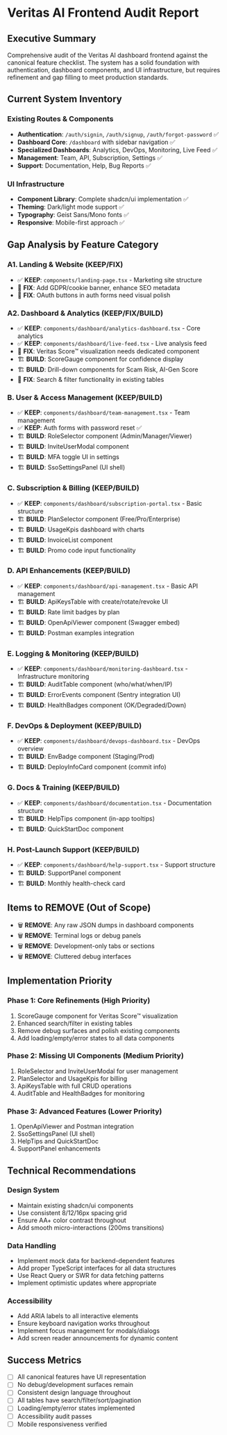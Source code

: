 # Veritas AI Frontend Audit Report

## Executive Summary
Comprehensive audit of the Veritas AI dashboard frontend against the canonical feature checklist. The system has a solid foundation with authentication, dashboard components, and UI infrastructure, but requires refinement and gap filling to meet production standards.

## Current System Inventory

### Existing Routes & Components
- **Authentication**: `/auth/signin`, `/auth/signup`, `/auth/forgot-password` ✅
- **Dashboard Core**: `/dashboard` with sidebar navigation ✅
- **Specialized Dashboards**: Analytics, DevOps, Monitoring, Live Feed ✅
- **Management**: Team, API, Subscription, Settings ✅
- **Support**: Documentation, Help, Bug Reports ✅

### UI Infrastructure
- **Component Library**: Complete shadcn/ui implementation ✅
- **Theming**: Dark/light mode support ✅
- **Typography**: Geist Sans/Mono fonts ✅
- **Responsive**: Mobile-first approach ✅

## Gap Analysis by Feature Category

### A1. Landing & Website (KEEP/FIX)
- ✅ **KEEP**: `components/landing-page.tsx` - Marketing site structure
- 🔧 **FIX**: Add GDPR/cookie banner, enhance SEO metadata
- 🔧 **FIX**: OAuth buttons in auth forms need visual polish

### A2. Dashboard & Analytics (KEEP/FIX/BUILD)
- ✅ **KEEP**: `components/dashboard/analytics-dashboard.tsx` - Core analytics
- ✅ **KEEP**: `components/dashboard/live-feed.tsx` - Live analysis feed
- 🔧 **FIX**: Veritas Score™ visualization needs dedicated component
- 🏗️ **BUILD**: ScoreGauge component for confidence display
- 🏗️ **BUILD**: Drill-down components for Scam Risk, AI-Gen Score
- 🔧 **FIX**: Search & filter functionality in existing tables

### B. User & Access Management (KEEP/BUILD)
- ✅ **KEEP**: `components/dashboard/team-management.tsx` - Team management
- ✅ **KEEP**: Auth forms with password reset ✅
- 🏗️ **BUILD**: RoleSelector component (Admin/Manager/Viewer)
- 🏗️ **BUILD**: InviteUserModal component
- 🏗️ **BUILD**: MFA toggle UI in settings
- 🏗️ **BUILD**: SsoSettingsPanel (UI shell)

### C. Subscription & Billing (KEEP/BUILD)
- ✅ **KEEP**: `components/dashboard/subscription-portal.tsx` - Basic structure
- 🏗️ **BUILD**: PlanSelector component (Free/Pro/Enterprise)
- 🏗️ **BUILD**: UsageKpis dashboard with charts
- 🏗️ **BUILD**: InvoiceList component
- 🏗️ **BUILD**: Promo code input functionality

### D. API Enhancements (KEEP/BUILD)
- ✅ **KEEP**: `components/dashboard/api-management.tsx` - Basic API management
- 🏗️ **BUILD**: ApiKeysTable with create/rotate/revoke UI
- 🏗️ **BUILD**: Rate limit badges by plan
- 🏗️ **BUILD**: OpenApiViewer component (Swagger embed)
- 🏗️ **BUILD**: Postman examples integration

### E. Logging & Monitoring (KEEP/BUILD)
- ✅ **KEEP**: `components/dashboard/monitoring-dashboard.tsx` - Infrastructure monitoring
- 🏗️ **BUILD**: AuditTable component (who/what/when/IP)
- 🏗️ **BUILD**: ErrorEvents component (Sentry integration UI)
- 🏗️ **BUILD**: HealthBadges component (OK/Degraded/Down)

### F. DevOps & Deployment (KEEP/BUILD)
- ✅ **KEEP**: `components/dashboard/devops-dashboard.tsx` - DevOps overview
- 🏗️ **BUILD**: EnvBadge component (Staging/Prod)
- 🏗️ **BUILD**: DeployInfoCard component (commit info)

### G. Docs & Training (KEEP/BUILD)
- ✅ **KEEP**: `components/dashboard/documentation.tsx` - Documentation structure
- 🏗️ **BUILD**: HelpTips component (in-app tooltips)
- 🏗️ **BUILD**: QuickStartDoc component

### H. Post-Launch Support (KEEP/BUILD)
- ✅ **KEEP**: `components/dashboard/help-support.tsx` - Support structure
- 🏗️ **BUILD**: SupportPanel component
- 🏗️ **BUILD**: Monthly health-check card

## Items to REMOVE (Out of Scope)
- 🗑️ **REMOVE**: Any raw JSON dumps in dashboard components
- 🗑️ **REMOVE**: Terminal logs or debug panels
- 🗑️ **REMOVE**: Development-only tabs or sections
- 🗑️ **REMOVE**: Cluttered debug interfaces

## Implementation Priority

### Phase 1: Core Refinements (High Priority)
1. ScoreGauge component for Veritas Score™ visualization
2. Enhanced search/filter in existing tables
3. Remove debug surfaces and polish existing components
4. Add loading/empty/error states to all data components

### Phase 2: Missing UI Components (Medium Priority)
1. RoleSelector and InviteUserModal for user management
2. PlanSelector and UsageKpis for billing
3. ApiKeysTable with full CRUD operations
4. AuditTable and HealthBadges for monitoring

### Phase 3: Advanced Features (Lower Priority)
1. OpenApiViewer and Postman integration
2. SsoSettingsPanel (UI shell)
3. HelpTips and QuickStartDoc
4. SupportPanel enhancements

## Technical Recommendations

### Design System
- Maintain existing shadcn/ui components
- Use consistent 8/12/16px spacing grid
- Ensure AA+ color contrast throughout
- Add smooth micro-interactions (200ms transitions)

### Data Handling
- Implement mock data for backend-dependent features
- Add proper TypeScript interfaces for all data structures
- Use React Query or SWR for data fetching patterns
- Implement optimistic updates where appropriate

### Accessibility
- Add ARIA labels to all interactive elements
- Ensure keyboard navigation works throughout
- Implement focus management for modals/dialogs
- Add screen reader announcements for dynamic content

## Success Metrics
- [ ] All canonical features have UI representation
- [ ] No debug/development surfaces remain
- [ ] Consistent design language throughout
- [ ] All tables have search/filter/sort/pagination
- [ ] Loading/empty/error states implemented
- [ ] Accessibility audit passes
- [ ] Mobile responsiveness verified
